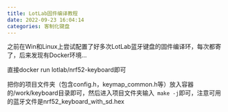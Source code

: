 ```yaml
---
title: LotLab固件编译教程
date: 2022-09-23 16:04:14
categories: 客制化键盘
---
```


之前在Win和Linux上尝试配置了好多次LotLab蓝牙键盘的固件编译环，每次都寄了，后来发现有Docker环境...

直接docker run lotlab/nrf52-keyboard即可

把你的项目文件夹（包含config.h，keymap_common.h等）放入容器的/work/keyboard目录即可，然后进入项目文件夹输入` make -j`即可，注意可用的蓝牙文件是nrf52_keyboard_with_sd.hex
